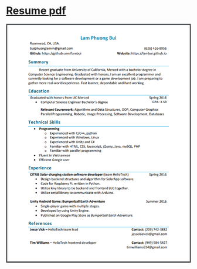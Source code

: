 # [Resume pdf](https://drive.google.com/open?id=0B15xveLT99SBTldJWlhVNTUxODA)
![resumeImage](https://github.com/lambui/Resume/blob/master/resumeImage.png)

